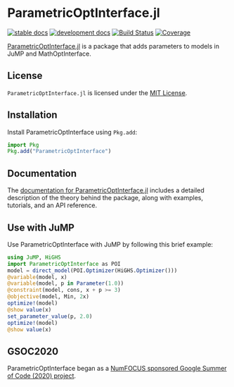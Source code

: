 # ParametricOptInterface.jl

[![stable docs](https://img.shields.io/badge/docs-stable-blue.svg)](https://jump.dev/ParametricOptInterface.jl/stable)
[![development docs](https://img.shields.io/badge/docs-dev-blue.svg)](https://jump.dev/ParametricOptInterface.jl/dev)
[![Build Status](https://github.com/jump-dev/ParametricOptInterface.jl/actions/workflows/ci.yml/badge.svg?branch=master)](https://github.com/jump-dev/ParametricOptInterface.jl/actions?query=workflow%3ACI)
[![Coverage](https://codecov.io/gh/jump-dev/ParametricOptInterface.jl/branch/master/graph/badge.svg)](https://codecov.io/gh/jump-dev/ParametricOptInterface.jl)

[ParametricOptInterface.jl](https://github.com/jump-dev/ParametricOptInterface.jl)
is a package that adds parameters to models in JuMP and MathOptInterface.

## License

`ParametricOptInterface.jl` is licensed under the
[MIT License](https://github.com/jump-dev/ParametricOptInterface.jl/blob/master/LICENSE.md).

## Installation

Install ParametricOptInterface using `Pkg.add`:

```julia
import Pkg
Pkg.add("ParametricOptInterface")
```

## Documentation

The [documentation for ParametricOptInterface.jl](https://jump.dev/ParametricOptInterface.jl/stable/)
includes a detailed description of the theory behind the package, along with
examples, tutorials, and an API reference.

## Use with JuMP

Use ParametricOptInterface with JuMP by following this brief example:

```julia
using JuMP, HiGHS
import ParametricOptInterface as POI
model = direct_model(POI.Optimizer(HiGHS.Optimizer()))
@variable(model, x)
@variable(model, p in Parameter(1.0))
@constraint(model, cons, x + p >= 3)
@objective(model, Min, 2x)
optimize!(model)
@show value(x)
set_parameter_value(p, 2.0)
optimize!(model)
@show value(x)
```

## GSOC2020

ParametricOptInterface began as a [NumFOCUS sponsored Google Summer of Code (2020) project](https://summerofcode.withgoogle.com/archive/2020/projects/4959861055422464).
